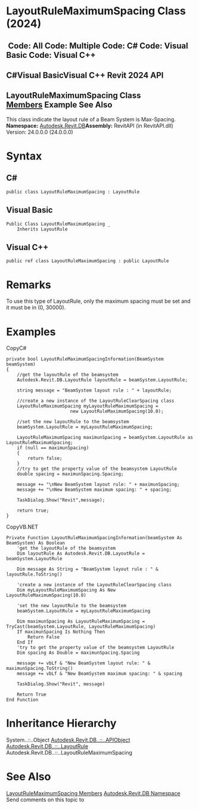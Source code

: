 # LayoutRuleMaximumSpacing Class (2024)

﻿
 Code: All Code: Multiple Code: C# Code: Visual Basic Code: Visual C++   
---  
C#Visual BasicVisual C++
Revit 2024 API  
---  
LayoutRuleMaximumSpacing Class  
[Members](477d165f-5d14-fb56-1d02-89642a46eecd.md "LayoutRuleMaximumSpacing Members") Example See Also  
---  
This class indicate the layout rule of a Beam System is Max-Spacing.
**Namespace:** [Autodesk.Revit.DB](87546ba7-461b-c646-cbb1-2cb8f5bff8b2.md "Autodesk.Revit.DB Namespace")**Assembly:** RevitAPI (in RevitAPI.dll) Version: 24.0.0.0 (24.0.0.0)
# Syntax
C#  
---  
```text
public class LayoutRuleMaximumSpacing : LayoutRule
```
  
Visual Basic  
---  
```text
Public Class LayoutRuleMaximumSpacing _
	Inherits LayoutRule
```
  
Visual C++  
---  
```text
public ref class LayoutRuleMaximumSpacing : public LayoutRule
```
  
# Remarks
To use this type of LayoutRule, only the maximum spacing must be set and it must be in (0, 30000).
# Examples
CopyC#
```text
private bool LayoutRuleMaximumSpacingInformation(BeamSystem beamSystem)
{
    //get the layoutRule of the beamsystem
    Autodesk.Revit.DB.LayoutRule layoutRule = beamSystem.LayoutRule;

    string message = "BeamSystem layout rule : " + layoutRule;

    //create a new instance of the LayoutRuleClearSpacing class 
    LayoutRuleMaximumSpacing myLayoutRuleMaximumSpacing =
                        new LayoutRuleMaximumSpacing(10.0);

    //set the new layoutRule to the beamsystem
    beamSystem.LayoutRule = myLayoutRuleMaximumSpacing;

    LayoutRuleMaximumSpacing maximunSpacing = beamSystem.LayoutRule as LayoutRuleMaximumSpacing;
    if (null == maximunSpacing)
    {
        return false;
    }
    //try to get the property value of the beamsystem LayoutRule
    double spacing = maximunSpacing.Spacing;

    message += "\nNew BeamSystem layout rule: " + maximunSpacing;
    message += "\nNew BeamSystem maximum spacing: " + spacing;

    TaskDialog.Show("Revit",message);

    return true;
}
```

CopyVB.NET
```text
Private Function LayoutRuleMaximumSpacingInformation(beamSystem As BeamSystem) As Boolean
    'get the layoutRule of the beamsystem
    Dim layoutRule As Autodesk.Revit.DB.LayoutRule = beamSystem.LayoutRule

    Dim message As String = "BeamSystem layout rule : " & layoutRule.ToString()

    'create a new instance of the LayoutRuleClearSpacing class 
    Dim myLayoutRuleMaximumSpacing As New LayoutRuleMaximumSpacing(10.0)

    'set the new layoutRule to the beamsystem
    beamSystem.LayoutRule = myLayoutRuleMaximumSpacing

    Dim maximunSpacing As LayoutRuleMaximumSpacing = TryCast(beamSystem.LayoutRule, LayoutRuleMaximumSpacing)
    If maximunSpacing Is Nothing Then
        Return False
    End If
    'try to get the property value of the beamsystem LayoutRule
    Dim spacing As Double = maximunSpacing.Spacing

    message += vbLf & "New BeamSystem layout rule: " & maximunSpacing.ToString()
    message += vbLf & "New BeamSystem maximum spacing: " & spacing

    TaskDialog.Show("Revit", message)

    Return True
End Function
```

# Inheritance Hierarchy
System..::..Object [Autodesk.Revit.DB..::..APIObject](beb86ef5-39ad-3f0d-0cd9-0c929387a2bb.md "APIObject Class") [Autodesk.Revit.DB..::..LayoutRule](c185b000-4194-6186-5964-5da2f05ace86.md "LayoutRule Class") Autodesk.Revit.DB..::..LayoutRuleMaximumSpacing
# See Also
[LayoutRuleMaximumSpacing Members](477d165f-5d14-fb56-1d02-89642a46eecd.md "LayoutRuleMaximumSpacing Members")
[Autodesk.Revit.DB Namespace](87546ba7-461b-c646-cbb1-2cb8f5bff8b2.md "Autodesk.Revit.DB Namespace")
Send comments on this topic to 
